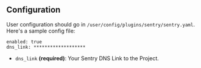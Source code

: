 ## Configuration

User configuration should go in `/user/config/plugins/sentry/sentry.yaml`. Here's a sample config file:

    enabled: true
    dns_link: *******************

* `dns_link` **(required)**: Your Sentry DNS Link to the Project.
